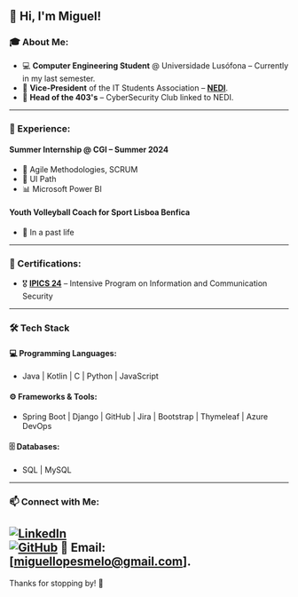 ## 👋 Hi, I'm Miguel!

### 🎓 About Me:
- 💻 **Computer Engineering Student** @ Universidade Lusófona – Currently in my last semester.
- 🎯 **Vice-President** of the IT Students Association – [**NEDI**](https://nedi.pythonanywhere.com/).
- 🔐 **Head of the 403's** – CyberSecurity Club linked to NEDI.

---

### 💼 Experience:

#### Summer Internship @ CGI – Summer 2024
- 🚀 Agile Methodologies, SCRUM
- 🤖 UI Path
- 📊 Microsoft Power BI

#### Youth Volleyball Coach for Sport Lisboa Benfica
- 🏐 In a past life

---

### 📜 Certifications:
- 🎖 [**IPICS 24**](https://research.pdmfc.com/event/ipics-2024-summer-school-co-organized-by-csp-and-cyballiance/) – Intensive Program on Information and Communication Security

---

### 🛠 Tech Stack

#### 💻 Programming Languages:
- Java | Kotlin | C | Python | JavaScript

#### ⚙️ Frameworks & Tools:
- Spring Boot | Django | GitHub | Jira | Bootstrap | Thymeleaf | Azure DevOps

#### 🗄 Databases:
- SQL | MySQL

---

### 📫 Connect with Me:
[![LinkedIn](https://img.shields.io/badge/-LinkedIn-blue?logo=linkedin)](https://www.linkedin.com/in/miguelmelo127/)  
[![GitHub](https://img.shields.io/badge/-GitHub-black?logo=github)](https://github.com/MiguelMelo13)
📧 **Email:** [miguellopesmelo@gmail.com].
---

Thanks for stopping by! 🚀
